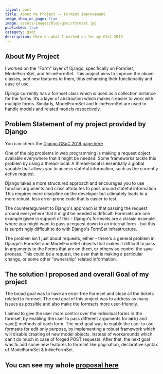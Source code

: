```yaml
---
layout: post
title: About My Project -- Formset Improvement
image_show_on_page: true
image: assets/images/blog/gsoc/formset.jpg
published: true
category: gsoc
description: More on what I worked on for my GSoC 2019
---
```

## About My Project

I worked on the "Form" layer of Django, specifically on FormSet, ModelFormSet, and InlineFormSet. This project aims to improve the above classes, add new features to them, thus enhancing their functionality and ease of use.

Django currently has a formset class which is used as a collection instance for the forms. It’s a layer of abstraction which makes it easier to work with multiple forms. Similarly, ModelFormSet and InlineFormSet are used to handle models and related models respectively.


## Problem Statement of my project provided by Django

You can check the [Django GSoC 2019 page here](https://code.djangoproject.com/wiki/SummerOfCode2019#Formsetimprovements)

One of the big problems in web programming is making a request object available everywhere that it might be needed. Some frameworks tackle this problem by using a thread-local. A thread-local is essentially a global variable that allows you to access stateful information, such as the currently active request.

Django takes a more structured approach and encourages you to use function arguments and class attributes to pass around stateful information. This requires more discipline on the developer but ultimately leads to a more robust, less error-prone code that is easier to test.

The counterargument to Django's approach is that passing the request around everywhere that it might be needed is difficult. Formsets are one example given in support of this - Django's formsets are a classic example where you might want to pass a request down to an internal form - but this is surprisingly difficult to do with Django's FormSet infrastructure.

The problem isn't just about requests, either - there's a general problem in Django's FormSet and ModelFormSet objects that makes it difficult to pass in arguments to the Forms that are on them, or otherwise control the save process. This could be a request, the user that is making a particular change, or some other "ownership" related information.

## The solution I proposed and overall Goal of my project

The broad goal was to have an error-free Formset and close all the tickets related to formset. The end goal of this project was to address as many issues as possible and also make the formsets more user-friendly.

I aimed to give the user more control over the individual forms in the formset, by enabling the user to pass different arguments for __init__() and save() methods of each form.
The next goal was to enable the user to use formsets for edit only purpose, by implementing a robust framework which will disable creating of new model objects, instead of workarounds which can’t do much in case of forged POST requests.
After that, the next goal was to add some new features to formset like pagination, declarative syntax of ModelFormSet & InlineFormSet.

## You can see my whole [proposal here](https://docs.google.com/document/d/1JuoVOU5xMwXY7JrHJshezIyuIpFfoEM49rO3e0rfNhE/edit#)
